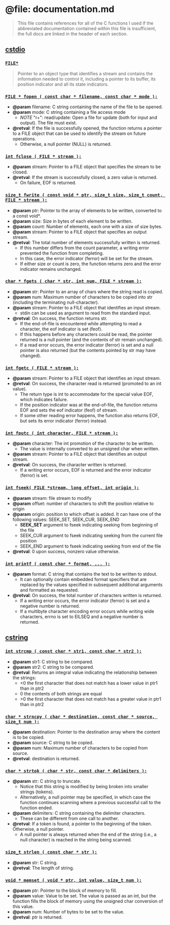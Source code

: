 # @file: documentation.md

> This file contains references for all of the C functions I used If the abbreviated documentation contained within this file is insufficient, the full docs are linked in the header of each section.

## [cstdio](https://cplusplus.com/reference/cstdio/)

### [`FILE*`](https://cplusplus.com/reference/cstdio/FILE/)
> Pointer to an object type that identifies a stream and contains the information needed
to control it, including a pointer to its buffer, its position indicator and all its state indicators.

### [`FILE * fopen ( const char * filename, const char * mode );`](https://cplusplus.com/reference/cstdio/fopen/)
* **@param** filename: C string containing the name of the file to be opened.
* **@param** mode: C string containing a file access mode
    * *NOTE* "r+": read/update: Open a file for update (both for input and output). The file must exist.
* **@retval**: If the file is successfully opened, the function returns a pointer to a FILE object that can be used to identify the stream on future operations.
    * Otherwise, a null pointer (NULL) is returned.

### [`int fclose ( FILE * stream );`](https://cplusplus.com/reference/cstdio/fclose/)
* **@param** stream: Pointer to a FILE object that specifies the stream to be closed.
* **@retval**: If the stream is successfully closed, a zero value is returned.
    * On failure, EOF is returned.

### [`size_t fwrite ( const void * ptr, size_t size, size_t count, FILE * stream );`](https://cplusplus.com/reference/cstdio/fwrite/)
* **@param** ptr: Pointer to the array of elements to be written, converted to a const void*.
* **@param** size: Size in bytes of each element to be written.
* **@param** count: Number of elements, each one with a size of size bytes.
* **@param** stream: Pointer to a FILE object that specifies an output stream.
* **@retval**: The total number of elements successfully written is returned.
    * If this number differs from the count parameter, a writing error prevented the function from completing.
    * In this case, the error indicator (ferror) will be set for the stream.
    * If either size or count is zero, the function returns zero and the error indicator remains unchanged.

### [`char * fgets ( char * str, int num, FILE * stream );`](https://cplusplus.com/reference/cstdio/fgets/)
* **@param** str: Pointer to an array of chars where the string read is copied.
* **@param** num: Maximum number of characters to be copied into str (including the terminating null-character).
* **@param** stream: Pointer to a FILE object that identifies an input stream.
    * stdin can be used as argument to read from the standard input.
* **@retval**: On success, the function returns str.
    * If the end-of-file is encountered while attempting to read a character, the eof indicator is set (feof).
    * If this happens before any characters could be read, the pointer returned is a null pointer (and the contents of str remain unchanged).
    * If a read error occurs, the error indicator (ferror) is set and a null pointer is also returned (but the contents pointed by str may have changed).

### [`int fgetc ( FILE * stream );`](https://cplusplus.com/reference/cstdio/FILE/)
* **@param** stream: Pointer to a FILE object that identifies an input stream.
* **@retval**: On success, the character read is returned (promoted to an int value).
    * The return type is int to accommodate for the special value EOF, which indicates failure.
    * If the position indicator was at the end-of-file, the function returns EOF and sets the eof indicator (feof) of stream.
    * If some other reading error happens, the function also returns EOF, but sets its error indicator (ferror) instead.

### [`int fputc ( int character, FILE * stream );`](https://cplusplus.com/reference/cstdio/fputc/)
* **@param** character: The int promotion of the character to be written.
    * The value is internally converted to an unsigned char when written.
* **@param** stream: Pointer to a FILE object that identifies an output stream.
* **@retval**: On success, the character written is returned.
    * If a writing error occurs, EOF is returned and the error indicator (ferror) is set.

### [`int fseek( FILE *stream, long offset, int origin );`](https://cplusplus.com/reference/cstdio/fseek/)
* **@param** stream: file stream to modify
* **@param** offset: number of characters to shift the position relative to origin
* **@param** origin: position to which offset is added. It can have one of the following values: SEEK_SET, SEEK_CUR, SEEK_END
    * **SEEK_SET** argument to fseek indicating seeking from beginning of the file
    * SEEK_CUR argument to fseek indicating seeking from the current file position
    * SEEK_END argument to fseek indicating seeking from end of the file
* **@retval**: ​0​ upon success, nonzero value otherwise.

### [`int printf ( const char * format, ... );`](https://cplusplus.com/reference/cstdio/printf/)
* **@param** format: C string that contains the text to be written to stdout.
    * It can optionally contain embedded format specifiers that are replaced by the values specified in subsequent additional arguments and formatted as requested.
* **@retval**: On success, the total number of characters written is returned.
    * If a writing error occurs, the error indicator (ferror) is set and a negative number is returned.
    * If a multibyte character encoding error occurs while writing wide characters, errno is set to EILSEQ and a negative number is returned.

## [cstring](https://cplusplus.com/reference/cstring/)

### [`int strcmp ( const char * str1, const char * str2 );`](https://cplusplus.com/reference/cstring/strcmp/)
* **@param** str1: C string to be compared.
* **@param** str2: C string to be compared.
* **@retval**: Returns an integral value indicating the relationship between the strings:
    * <0	the first character that does not match has a lower value in ptr1 than in ptr2
    * 0	the contents of both strings are equal
    * \>0	the first character that does not match has a greater value in ptr1 than in ptr2

### [`char * strncpy ( char * destination, const char * source, size_t num );`](https://cplusplus.com/reference/cstring/strncpy/)
* **@param** destination: Pointer to the destination array where the content is to be copied.
* **@param** source: C string to be copied.
* **@param** num: Maximum number of characters to be copied from source.
* **@retval**: destination is returned.

### [`char * strtok ( char * str, const char * delimiters );`](https://cplusplus.com/reference/cstring/strtok/)
* **@param** str: C string to truncate.
    * Notice that this string is modified by being broken into smaller strings (tokens).
    * Alternatively, a null pointer may be specified, in which case the function continues scanning where a previous successful call to the function ended.
* **@param** delimiters: C string containing the delimiter characters.
    * These can be different from one call to another.
* **@retval**: If a token is found, a pointer to the beginning of the token. Otherwise, a null pointer.
    * A null pointer is always returned when the end of the string (i.e., a null character) is reached in the string being scanned.

### [`size_t strlen ( const char * str );`](https://cplusplus.com/reference/cstring/strlen/)
* **@param** str: C string.
* **@retval**: The length of string.

### [`void * memset ( void * ptr, int value, size_t num );`](https://cplusplus.com/reference/cstring/memset/)
* **@param** ptr: Pointer to the block of memory to fill.
* **@param** value: Value to be set. The value is passed as an int, but the function fills the block of memory using the unsigned char conversion of this value.
* **@param** num: Number of bytes to be set to the value.
* **@retval**: ptr is returned.
